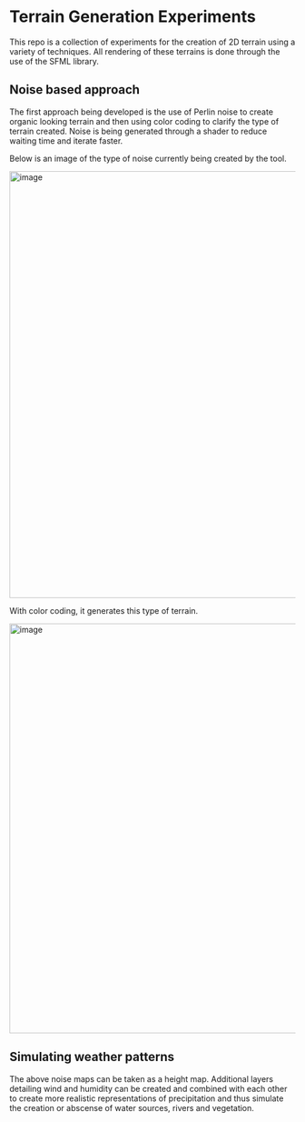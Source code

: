 # Terrain Generation Experiments

This repo is a collection of experiments for the creation of 2D terrain using a variety of techniques. All rendering of these terrains is done through the use of the SFML library.

## Noise based approach

The first approach being developed is the use of Perlin noise to create organic looking terrain and then using color coding to clarify the type of terrain created. Noise is being generated through a shader to reduce waiting time and iterate faster.

Below is an image of the type of noise currently being created by the tool.

<img width="1073" height="751" alt="image" src="https://github.com/user-attachments/assets/0bda68ee-b2a1-40a7-9e1c-7b84884fe5b8" />

With color coding, it generates this type of terrain.

<img width="1086" height="721" alt="image" src="https://github.com/user-attachments/assets/f87067ea-2bfd-48a3-9501-d88b6fd5df38" />


## Simulating weather patterns

The above noise maps can be taken as a height map. Additional layers detailing wind and humidity can be created and combined with each other to create more realistic representations of precipitation and thus simulate the creation or abscense of water sources, rivers and vegetation.
